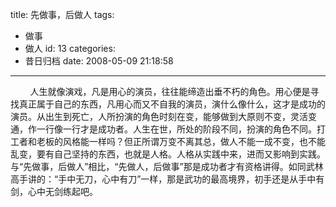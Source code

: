 title: 先做事，后做人
tags:
  - 做事
  - 做人
id: 13
categories:
  - 昔日归档
date: 2008-05-09 21:18:58
---

        人生就像演戏，凡是用心的演员，往往能缔造出垂不朽的角色。用心便是寻找真正属于自己的东西，凡用心而又不自我的演员，<!--more-->演什么像什么，这才是成功的演员。从出生到死亡，人所扮演的角色时刻在变，能够做到大原则不变，灵活变通，作一行像一行才是成功者。人生在世，所处的阶段不同，扮演的角色不同。打工者和老板的风格能一样吗？但正所谓万变不离其总，做人不能一成不变，也不能乱变，要有自己坚持的东西，也就是人格。人格从实践中来，进而又影响到实践。与“先做事，后做人”相比，“先做人，后做事”那是成功者才有资格讲得。如同武林高手讲的：“手中无刀，心中有刀”一样，那是武功的最高境界，初手还是从手中有剑，心中无剑练起吧。